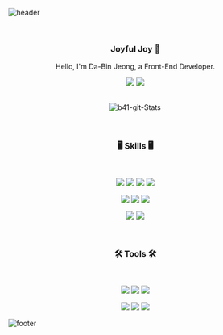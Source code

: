 ![header](https://capsule-render.vercel.app/api?type=waving&&color=gradient&height=100&section=header&fontSize=90)

<div align="center">
<br/>
<h3>Joyful Joy 🥳</h3>
<p>Hello, I'm Da-Bin Jeong, a Front-End Developer.<p/>
<p>
  <a href="https://b41.kr/
" target="_blank"><img src="https://img.shields.io/badge/Blog-DD0B78?style=flat-square&logo=GitHub%20Sponsors&logoColor=white"/></a>
  <a href="mailto:41@b41.kr" target="_blank"><img src="https://img.shields.io/badge/41@b41.kr-EA4335?style=flat-square&logo=Gmail&logoColor=white"/></a>
</p>
<br/>
<img alt="b41-git-Stats" src="https://github-readme-stats.vercel.app/api?username=b41-41">
<br/><br/><br/>

### 🖥 Skills 🖥

<br/>
<p>
<img src="https://img.shields.io/badge/HTML-E34F26?style=flat-square&logo=HTML5&logoColor=white"/>
<img src="https://img.shields.io/badge/CSS-1572B6?style=flat-square&logo=CSS3&logoColor=white"/>
<img src="https://img.shields.io/badge/JavaScript-F7DF1E?style=flat-square&logo=JavaScript&logoColor=white"/>
  <img src="https://img.shields.io/badge/TypeScript-61DAFB?style=flat-square&logo=TypeScript&logoColor=white"/>
<p/>
<p>
<img src="https://img.shields.io/badge/React-61DAFB?style=flat-square&logo=React&logoColor=white"/>
<img src="https://img.shields.io/badge/Redux-764ABC?style=flat-square&logo=Redux&logoColor=white"/>
  <img src="https://img.shields.io/badge/styled--components-ff96b4??style=flat-square&logo=styled-components&logoColor=white"/>
</p>
<p>
<img src="https://img.shields.io/badge/Git-F05032?style=flat-square&logo=Git&logoColor=white"/>
  <img src="https://img.shields.io/badge/GitHub-181717??style=flat-square&logo=GitHub&logoColor=white"/>
</p>
<br/>

### 🛠 Tools 🛠

<br/>
<p>
  <img src="https://img.shields.io/badge/Prettier-F7B93E?style=flat-square&logo=Prettier&logoColor=white"/>
  <img src="https://img.shields.io/badge/ESLint-4B32C3?style=flat-square&logo=ESLint&logoColor=white"/>
  <img src="https://img.shields.io/badge/npm-CB3837?style=flat-square&logo=npm&logoColor=white"/>
</p>
<p>
  <img src="https://img.shields.io/badge/Slack-4A154B?style=flat-square&logo=Slack&logoColor=white"/>
  <img src="https://img.shields.io/badge/Figma-F24E1E?style=flat-square&logo=Figma&logoColor=white"/>
  <img src="https://img.shields.io/badge/Notion-000000?style=flat-square&logo=Notion&logoColor=white"/>
</p>
</div>

![footer](https://capsule-render.vercel.app/api?type=waving&&color=gradient&height=100&section=footer&fontSize=90)
